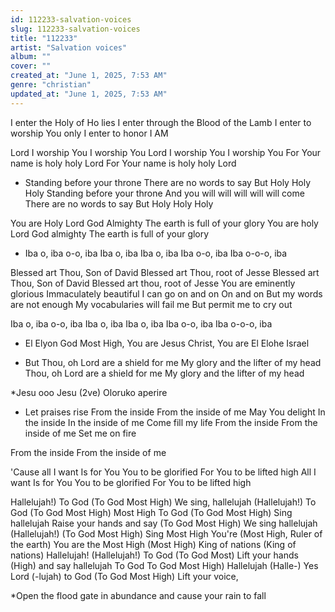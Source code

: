 ```yaml
---
id: 112233-salvation-voices
slug: 112233-salvation-voices
title: "112233"
artist: "Salvation voices"
album: ""
cover: ""
created_at: "June 1, 2025, 7:53 AM"
genre: "christian"
updated_at: "June 1, 2025, 7:53 AM"
---
```


I enter the Holy of Ho
lies
I enter through the Blood of the Lamb
I enter to worship You only
I enter to honor I AM

Lord I worship You
I worship You
Lord I worship You
I worship You
For Your name is holy holy Lord
For Your name is holy holy Lord

* Standing before your throne
There are no words to say
But Holy Holy Holy
Standing before your throne
And you will will will will will come There are no words to say
But Holy Holy Holy

You are Holy
Lord God Almighty
The earth is full of your
 glory
You are holy
Lord God almighty
The earth is full of your glory

* Iba o, iba o-o, iba
Iba o, iba
Iba o, iba
Iba o-o, iba
Iba o-o-o, iba

Blessed art Thou, Son of David
Blessed art Thou, root of Jesse
Blessed art Thou, Son of David
Blessed art thou, root of Jesse
You are eminently glorious
Immaculately beautiful
I can go on and on
On and on
But my words are not enough
My vocabularies will fail me
But permit me to cry out

Iba o, iba o-o, iba
Iba o, iba
Iba o, iba
Iba o-o, iba
Iba o-o-o, iba

* El Elyon
God Most High,
You are Jesus Christ,
You are El Elohe Israel

* But Thou, oh Lord are a shield for me
My glory and the lifter of my head
Thou, oh Lord are a shield for me
My glory and the lifter of my head


*Jesu ooo Jesu (2ve)
Oloruko aperire

* Let praises rise
From the inside
From the inside of me
May You delight
In the inside
In the inside of me
Come fill my life
From the inside
From the inside of me
Set me on fire

From the inside
From the inside of me

'Cause all I want
Is for You
You to be glorified
For You to be lifted high
All I want
Is for You
You to be glorified
For You to be lifted high

Hallelujah!) To God
(To God Most High) We sing, hallelujah
(Hallelujah!) To God
(To God Most High) Most High
To God
(To God Most High) Sing hallelujah
Raise your hands and say
(To God Most High) We sing hallelujah
(Hallelujah!)
(To God Most High) Sing Most High
You're
(Most High, Ruler of the earth) You are the Most High
(Most High) King of nations
(King of nations) Hallelujah!
(Hallelujah!) To God
(To God Most) Lift your hands (High) and say hallelujah
To God
To God Most High) Hallelujah
(Halle-) Yes Lord (-lujah) to God
(To God Most High) Lift your voice,

*Open the flood gate in abundance  and cause your rain to fall